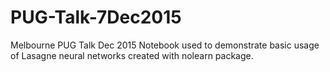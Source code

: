 # PUG-Talk-7Dec2015
Melbourne PUG Talk Dec 2015
Notebook used to demonstrate basic usage of Lasagne neural networks created with nolearn package.
